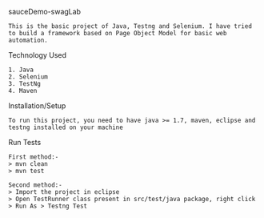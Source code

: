 sauceDemo-swagLab

	This is the basic project of Java, Testng and Selenium. I have tried to build a framework based on Page Object Model for basic web automation.
	
Technology Used

	1. Java
	2. Selenium
	3. TestNg
	4. Maven
	
Installation/Setup

	To run this project, you need to have java >= 1.7, maven, eclipse and testng installed on your machine
	
Run Tests

	First method:-
	> mvn clean
	> mvn test
	
	Second method:-
	> Import the project in eclipse
	> Open TestRunner class present in src/test/java package, right click > Run As > Testng Test
	
	
	
